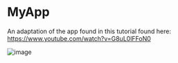 # MyApp

An adaptation of the app found in this tutorial found here: https://www.youtube.com/watch?v=G8uL0lFFoN0

![image](https://user-images.githubusercontent.com/32044950/122806071-e2afd180-d297-11eb-999d-2c13a1f19118.png)
